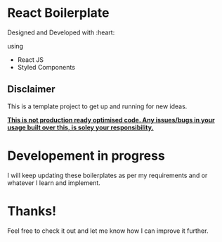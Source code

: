 # React Boilerplate

<p>Designed and Developed with :heart: </p> using
<ul>
    <li>React JS</li>
    <li>Styled Components</li>
</ul>

<h2>Disclaimer</h2>
<p>This is a template project to get up and running for new ideas.</p>
<p>  
    <strong>
        <u>This is not production ready optimised code. Any issues/bugs in your usage built over this, is soley your responsibility.</u>
    </strong>
</p>

# Developement in progress
<p>I will keep updating these boilerplates as per my requirements and or whatever I learn and implement.</p>

# Thanks!
<p>Feel free to check it out and let me know how I can improve it further.</p>
